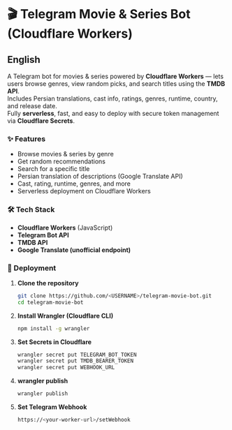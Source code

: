 # 🎬 Telegram Movie & Series Bot (Cloudflare Workers)

## English
A Telegram bot for movies & series powered by **Cloudflare Workers** — lets users browse genres, view random picks, and search titles using the **TMDB API**.  
Includes Persian translations, cast info, ratings, genres, runtime, country, and release date.  
Fully **serverless**, fast, and easy to deploy with secure token management via **Cloudflare Secrets**.

### ✨ Features
- Browse movies & series by genre  
- Get random recommendations  
- Search for a specific title  
- Persian translation of descriptions (Google Translate API)  
- Cast, rating, runtime, genres, and more  
- Serverless deployment on Cloudflare Workers  

### 🛠 Tech Stack
- **Cloudflare Workers** (JavaScript)
- **Telegram Bot API**
- **TMDB API**
- **Google Translate (unofficial endpoint)**

### 🚀 Deployment
1. **Clone the repository**
   ```bash
   git clone https://github.com/<USERNAME>/telegram-movie-bot.git
   cd telegram-movie-bot
2. **Install Wrangler (Cloudflare CLI)**
   ```bash
   npm install -g wrangler
3. **Set Secrets in Cloudflare**
   ```bash
   wrangler secret put TELEGRAM_BOT_TOKEN
   wrangler secret put TMDB_BEARER_TOKEN
   wrangler secret put WEBHOOK_URL
4. **wrangler publish**
   ```bash
   wrangler publish
5. **Set Telegram Webhook**
   ```bash
   https://<your-worker-url>/setWebhook

